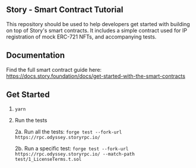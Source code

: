 ## Story - Smart Contract Tutorial

This repository should be used to help developers get started with building on top of Story's smart contracts. It includes a simple contract used for IP registration of mock ERC-721 NFTs, and accompanying tests.

## Documentation

Find the full smart contract guide here: https://docs.story.foundation/docs/get-started-with-the-smart-contracts

## Get Started

1. `yarn`

2. Run the tests

    2a. Run all the tests: `forge test --fork-url https://rpc.odyssey.storyrpc.io/`

    2b. Run a specific test: `forge test --fork-url https://rpc.odyssey.storyrpc.io/ --match-path test/1_LicenseTerms.t.sol`
